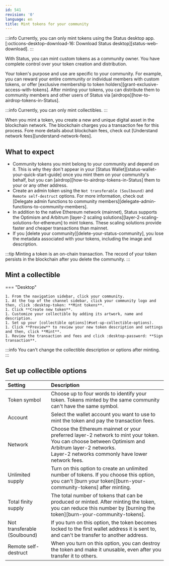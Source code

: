```yaml
---
id: 541
revision: '0'
language: en
title: Mint tokens for your community
---
```


:::info
Currently, you can only mint tokens using the Status desktop app. [:octicons-desktop-download-16: Download Status desktop][status-web-download].
:::

With Status, you can mint custom tokens as a community owner. You have complete control over your token creation and distribution.

Your token's purpose and use are specific to your community. For example, you can reward your entire community or individual members with custom tokens, or offer [exclusive membership to token holders][grant-exclusive-access-with-tokens]. After minting your tokens, you can distribute them to community members and other users of Status via [airdrops][how-to-airdrop-tokens-in-Status].

:::info
Currently, you can only mint collectibles.
:::

When you mint a token, you create a new and unique digital asset in the blockchain network. The blockchain charges you a transaction fee for this process. Fore more details about blockchain fees, check out [Understand network fees][understand-network-fees].

## What to expect

- Community tokens you mint belong to your community and depend on it. This is why they don't appear in your [Status Wallet][status-wallet-your-quick-start-guide] once you mint them on your community's behalf, but you can [airdrop][how-to-airdrop-tokens-in-Status] them to your or any other address.
- Create an admin token using the `Not transferable (Soulbound)` and `Remote self-destruct` options. For more information, check out [Delegate admin functions to community members][delegate-admin-functions-to-community-members].
- In addition to the native Ethereum network (mainnet), Status supports the Optimism and Arbitrum [layer-2 scaling solutions][layer-2-scaling-solutions-for-ethereum] to mint tokens. These scaling solutions provide faster and cheaper transactions than mainnet.
- If you [delete your community][delete-your-status-community], you lose the metadata associated with your tokens, including the image and description.

:::tip
Minting a token is an on-chain transaction. The record of your token persists in the blockchain after you delete the community.
:::

## Mint a collectible

=== "Desktop"

    1. From the navigation sidebar, click your community.
    1. At the top of the channel sidebar, click your community logo and then, click :desktop-token: **Mint tokens**.
    1. Click **Create new token**.
    1. Customize your collectible by adding its artwork, name and description.
    1. Set up your [collectible options](#set-up-collectible-options).
    1. Click **Preview** to review your new token description and settings and then, click **Mint**.
    1. Review the transaction and fees and click :desktop-password: **Sign transaction**.

:::info
You can't change the collectible description or options after minting.
:::

## Set up collectible options

| Setting                      | Description                                                                                                                                                                                               |
| :--------------------------- | :-------------------------------------------------------------------------------------------------------------------------------------------------------------------------------------------------------- |
| Token symbol                 | Choose up to four words to identify your token. Tokens minted by the same community can't have the same symbol.                                                                                           |
| Account                      | Select the wallet account you want to use to mint the token and pay the transaction fees.                                                                                                                 |
| Network                      | Choose the Ethereum mainnet or your preferred layer-2 network to mint your token. You can choose between Optimism and Arbitrum layer-2 networks. <br/> Layer-2 networks commonly have lower network fees. |
| Unlimited supply             | Turn on this option to create an unlimited number of tokens. If you choose this option, you can't [burn your token][burn-your-community-tokens] after minting.                                            |
| Total finity supply          | The total number of tokens that can be produced or minted. After minting the token, you can reduce this number by [burning the token][burn-your-community-tokens].                                        |
| Not transferable (Soulbound) | If you turn on this option, the token becomes locked to the first wallet address it is sent to, and can't be transfer to another address.                                                                 |
| Remote self-destruct         | When you turn on this option, you can destroy the token and make it unusable, even after you transfer it to others.                                                                                       |
